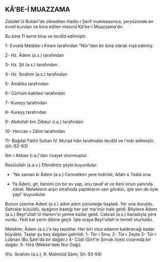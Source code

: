## KÂ'BE-İ MUAZZAMA

Zübdet'ül Buhârî'de zikredilen Hadîs-i Şerif muktezasınca, yeryü­zünde en evvel kurulan ve bina edilen mescid Kâ'be-i Muazzama'dır.

Bu bina 11 kerre bina ve tecdîd edilmiştir.

1- Evvelâ Melâike-i Kiram tarafından "Nûr"dan bir bina olarak inşâ edilmiş:

2- Hz. Âdem (a.s.) tarafından

3- Hz. Şit (a.s.) tarafından .

4- Hz. İbrahim (a.s.) tarafından

5- Âmâlika tarafından

6- Cürhüm kabilesi tarafından

7- Kuseyy tarafından

8- Kureyş tarafından

9- Abdullah bin Ziibeyr (r.a.) tarafından

10- Heccac-ı Zâlim tarafından

11- Bağdat Fâtihi Sultan IV. Murad Hân tarafından tecdîd ve i'mâr edilmiştir.(sh.:82-83)

İbn-i Abbas (r.a.)'dan rivayet olunmuştur.

Resûlullah (s.a.v.) Efendimiz şöyle buyurdular:

- "Ne zaman ki Âdem (a.s.) Cennetken yere indirildi, Allah-ü Teâlâ ona:

- Ya Âdem, git, benimi cin bir ev yap, onu tavaf et ve beni onun ya­nında zikret. Meleklerin arşın etrafında yaptıklarını sen gördün, işte sen de öyle yap!' buyurdular.

Bunun üzerine Adem (a.s.) adım adım yürümeğe başladı. Yer ona duruldu. Sahralar küçüldü, ayağının bastığı her yer ma'mûr hale geldi. Böylece Âdem (a.s.) Beyt'ullah'ül Harem'in yerine kadar geldi. Cebrail (a.s.) kanadıyla yere vurdu. Yedi kat yerin dibine geçti. İşte oraya Beyt'ullah'ın temeli oturtuldu.

Melekler, Âdem (a.s.)'e taş taşıdılar. Her biri otuz adamın kaldıraca­ğı kadar büyüktü. Taşlar şu beş dağdan getirildi: 1- Tûr-i Sina, 2- Tûr-ı Zeyta 3- Tûr-i Lübnan (Bu Şam'da bir dağdır.) 4- Cûdi (Siirt'in Şırnak ilçesi civarında bir dağdır. 5- Hirâ (Mekke'deki Nur Dağı).

(Hz. İbrahim (a.s.), R. Mahmûd Sâmi, Sh: 93-94)

